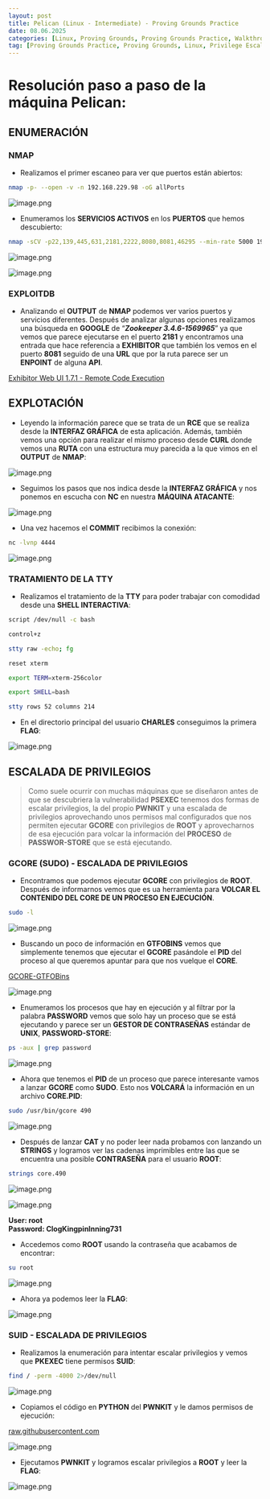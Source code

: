 ```yaml
---
layout: post
title: Pelican (Linux - Intermediate) - Proving Grounds Practice
date: 08.06.2025
categories: [Linux, Proving Grounds, Proving Grounds Practice, Walkthrough, OSCP, Tutorial]
tag: [Proving Grounds Practice, Proving Grounds, Linux, Privilege Escalation, PKEXEC, PWNKIT, Zookeeper 3.4.6-1569965, Zookeeper, Exhibitor,GTFOBINS,GCORE, UNIX PASSWORD MANAGER, SUID, SUDO, SUDOERS, Intermediate]
---
```


# Resolución paso a paso de la máquina Pelican:

## ENUMERACIÓN

### NMAP

- Realizamos el primer escaneo para ver que puertos están abiertos:

```bash
nmap -p- --open -v -n 192.168.229.98 -oG allPorts
```

![image.png](assets/img/post-img/Pelican/image.png)

- Enumeramos los **SERVICIOS ACTIVOS** en los **PUERTOS** que hemos descubierto:

```bash
nmap -sCV -p22,139,445,631,2181,2222,8080,8081,46295 --min-rate 5000 192.168.229.98 -oN targeted
```

![image.png](assets/img/post-img/Pelican/image%201.png)

![image.png](assets/img/post-img/Pelican/image%202.png)

### EXPLOITDB

- Analizando el **OUTPUT** de **NMAP** podemos ver varios puertos y servicios diferentes. Después de analizar algunas opciones realizamos una búsqueda en **GOOGLE** de “***Zookeeper 3.4.6-1569965***” ya que vemos que parece ejecutarse en el puerto **2181** y encontramos una entrada que hace referencia a **EXHIBITOR** que también los vemos en el puerto **8081** seguido de una **URL** que por la ruta parece ser un **ENPOINT** de alguna **API**.

[Exhibitor Web UI 1.7.1 - Remote Code Execution](https://www.exploit-db.com/exploits/48654)

## EXPLOTACIÓN

- Leyendo la información parece que se trata de un **RCE** que se realiza desde la **INTERFAZ GRÁFICA** de esta aplicación. Además, también vemos una opción para realizar el mismo proceso desde **CURL** donde vemos una **RUTA** con una estructura muy parecida a la que vimos en el **OUTPUT** de **NMAP**:

![image.png](assets/img/post-img/Pelican/image%203.png)

- Seguimos los pasos que nos indica desde la **INTERFAZ GRÁFICA** y nos ponemos en escucha con **NC** en nuestra **MÁQUINA ATACANTE**:

![image.png](assets/img/post-img/Pelican/image%204.png)

- Una vez hacemos el **COMMIT** recibimos la conexión:

```bash
nc -lvnp 4444
```

![image.png](assets/img/post-img/Pelican/image%205.png)

### TRATAMIENTO DE LA TTY

- Realizamos el tratamiento de la **TTY** para poder trabajar con comodidad desde una **SHELL INTERACTIVA**:

```bash
script /dev/null -c bash

control+z

stty raw -echo; fg

reset xterm

export TERM=xterm-256color

export SHELL=bash

stty rows 52 columns 214 
```

- En el directorio principal del usuario **CHARLES** conseguimos la primera **FLAG**:

![image.png](assets/img/post-img/Pelican/image%206.png)

## ESCALADA DE PRIVILEGIOS

> Como suele ocurrir con muchas máquinas que se diseñaron antes de que se descubriera la vulnerabilidad **PSEXEC** tenemos dos formas de escalar privilegios, la del propio **PWNKIT** y una escalada de privilegios aprovechando unos permisos mal configurados que nos permiten ejecutar **GCORE** con privilegios de **ROOT** y aprovecharnos de esa ejecución para volcar la información del **PROCESO** de **PASSWOR-STORE** que se está ejecutando.
> 

### GCORE (SUDO) - ESCALADA DE PRIVILEGIOS

- Encontramos que podemos ejecutar **GCORE** con privilegios de **ROOT**. Después de informarnos vemos que es ua herramienta para **VOLCAR EL CONTENIDO DEL CORE DE UN PROCESO EN EJECUCIÓN**.

```bash
sudo -l
```

![image.png](assets/img/post-img/Pelican/image%207.png)

- Buscando un poco de información en **GTFOBINS** vemos que simplemente tenemos que ejecutar el **GCORE** pasándole el **PID** del proceso al que queremos apuntar para que nos vuelque el **CORE**.

[GCORE-GTFOBins](https://gtfobins.github.io/gtfobins/gcore)

![image.png](assets/img/post-img/Pelican/image%208.png)

- Enumeramos los procesos que hay en ejecución y al filtrar por la palabra **PASSWORD** vemos que solo hay un proceso que se está ejecutando y parece ser un **GESTOR DE CONTRASEÑAS** estándar de **UNIX**, **PASSWORD-STORE**:

```bash
ps -aux | grep password
```

![image.png](assets/img/post-img/Pelican/image%209.png)

- Ahora que tenemos el **PID** de un proceso que parece interesante vamos a lanzar **GCORE** como **SUDO**. Esto nos **VOLCARÁ** la información en un archivo **CORE.PID**:

```bash
sudo /usr/bin/gcore 490
```

![image.png](assets/img/post-img/Pelican/image%2010.png)

- Después de lanzar **CAT** y no poder leer nada probamos con lanzando un **STRINGS** y logramos ver las cadenas imprimibles entre las que se encuentra una posible **CONTRASEÑA** para el usuario **ROOT**:

```bash
strings core.490
```

![image.png](assets/img/post-img/Pelican/image%2011.png)

![image.png](assets/img/post-img/Pelican/image%2012.png)

> 
**User: root**  
**Password: ClogKingpinInning731**
> 
 

- Accedemos como **ROOT** usando la contraseña que acabamos de encontrar:

```bash
su root
```

![image.png](assets/img/post-img/Pelican/image%2013.png)

- Ahora ya podemos leer la **FLAG**:

![image.png](assets/img/post-img/Pelican/image%2014.png)

### SUID - ESCALADA DE PRIVILEGIOS

- Realizamos la enumeración para intentar escalar privilegios y vemos que **PKEXEC** tiene permisos **SUID**:

```bash
find / -perm -4000 2>/dev/null
```

![image.png](assets/img/post-img/Pelican/image%2015.png)

- Copiamos el código en **PYTHON** del **PWNKIT** y le damos permisos de ejecución:

[raw.githubusercontent.com](https://raw.githubusercontent.com/Almorabea/pkexec-exploit/refs/heads/main/CVE-2021-4034.py)

![image.png](assets/img/post-img/Pelican/image%2016.png)

- Ejecutamos **PWNKIT** y logramos escalar privilegios a **ROOT** y leer la **FLAG**:

![image.png](assets/img/post-img/Pelican/image%2017.png)